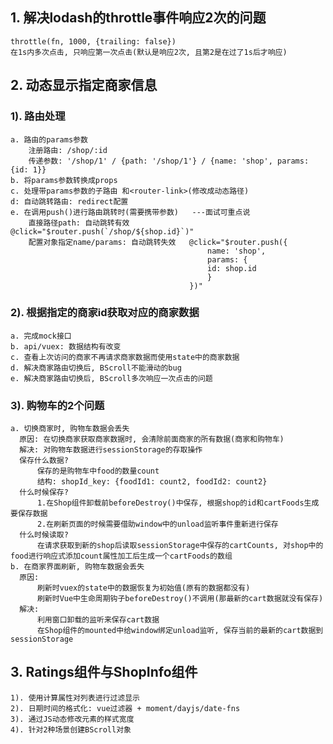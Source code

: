## 1. 解决lodash的throttle事件响应2次的问题
    throttle(fn, 1000, {trailing: false})
    在1s内多次点击, 只响应第一次点击(默认是响应2次, 且第2是在过了1s后才响应)
  
  
## 2. 动态显示指定商家信息
### 1). 路由处理
    a. 路由的params参数
        注册路由: /shop/:id
        传递参数: '/shop/1' / {path: '/shop/1'} / {name: 'shop', params: {id: 1}}
    b. 将params参数转换成props
    c. 处理带params参数的子路由 和<router-link>(修改成动态路径)
    d: 自动跳转路由: redirect配置
    e. 在调用push()进行路由跳转时(需要携带参数)   ---面试可重点说
        直接路径path: 自动跳转有效             @click="$router.push(`/shop/${shop.id}`)"
        配置对象指定name/params: 自动跳转失效   @click="$router.push({
                                                name: 'shop',
                                                params: {
                                                id: shop.id
                                                }
                                            })"

### 2). 根据指定的商家id获取对应的商家数据
    a. 完成mock接口
    b. api/vuex: 数据结构有改变
    c. 查看上次访问的商家不再请求商家数据而使用state中的商家数据
    d. 解决商家路由切换后, BScroll不能滑动的bug
    e. 解决商家路由切换后, BScroll多次响应一次点击的问题
        
### 3). 购物车的2个问题
    a. 切换商家时, 购物车数据会丢失
      原因: 在切换商家获取商家数据时, 会清除前面商家的所有数据(商家和购物车)
      解决: 对购物车数据进行sessionStorage的存取操作
      保存什么数据?
          保存的是购物车中food的数量count
          结构: shopId_key: {foodId1: count2, foodId2: count2}
      什么时候保存?
          1.在Shop组件卸载前beforeDestroy()中保存, 根据shop的id和cartFoods生成要保存数据
          2.在刷新页面的时候需要借助window中的unload监听事件重新进行保存
      什么时候读取?
          在请求获取到新的shop后读取sessionStorage中保存的cartCounts, 对shop中的food进行响应式添加count属性加工后生成一个cartFoods的数组
    b. 在商家界面刷新, 购物车数据会丢失
      原因: 
          刷新时vuex的state中的数据恢复为初始值(原有的数据都没有)
          刷新时Vue中生命周期钩子beforeDestroy()不调用(那最新的cart数据就没有保存)
      解决:
          利用窗口卸载的监听来保存cart数据
          在Shop组件的mounted中给window绑定unload监听, 保存当前的最新的cart数据到sessionStorage

## 3. Ratings组件与ShopInfo组件
    1). 使用计算属性对列表进行过滤显示
    2). 日期时间的格式化: vue过滤器 + moment/dayjs/date-fns
    3). 通过JS动态修改元素的样式宽度
    4). 针对2种场景创建BScroll对象